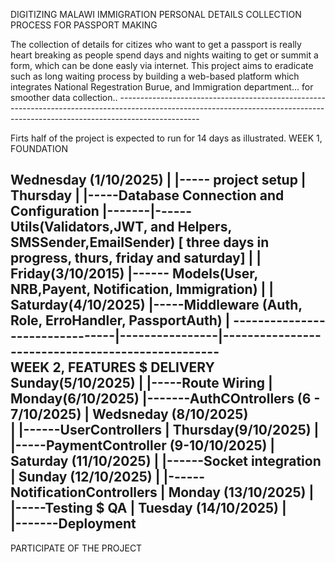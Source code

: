 DIGITIZING MALAWI IMMIGRATION PERSONAL DETAILS COLLECTION PROCESS FOR PASSPORT MAKING 

The collection of details for citizes who want to get a passport is really heart breaking as people spend days and nights waiting to get or summit a form, which can be done easly via internet.
This project aims to eradicate such as long waiting process by building a web-based platform which integrates National Regestration Burue, and Immigration department... for smoother data collection..
       --------------------------------------------------------------------------------------------------------------------------------------------------------------------------------

Firts half of the project is expected to run for 14 days as illustrated.
WEEK 1, FOUNDATION

Wednesday (1/10/2025)
|
|----- project setup
|
	Thursday
	|
	|-----Database Connection and Configuration
	|-------|------Utils(Validators,JWT, and Helpers, SMSSender,EmailSender) [ three days in progress, thurs, friday and saturday]
		 |
		 |
		 Friday(3/10/2015)
			|------ Models(User, NRB,Payent, Notification, Immigration)
					|
					|
					Saturday(4/10/2025)
						|-----Middleware (Auth, Role, ErroHandler, PassportAuth)
							|
--------------------------------|----------------|--------------------------------------------------	
WEEK 2, FEATURES $ DELIVERY		Sunday(5/10/2025)
							|
							|-----Route Wiring
								|
								Monday(6/10/2025)
								|-------AuthCOntrollers (6 - 7/10/2025)
										|
										Wedsneday (8/10/2025)	
										|
										|------UserControllers
												|
												Thursday(9/10/2025)
												|
												|-----PaymentController (9-10/10/2025)
													|
													Saturday (11/10/2025)
													|
													|------Socket integration
														     |
														     Sunday (12/10/2025)
														     |
														     |------NotificationControllers
																	|
																	Monday (13/10/2025)
																	|
																	|-----Testing $ QA
																		|
																		Tuesday (14/10/2025)
																		|									
																		|-------Deployment									
--------------------------------------------------------------------------------------------------------------------------------------------------------------------
PARTICIPATE OF THE PROJECT